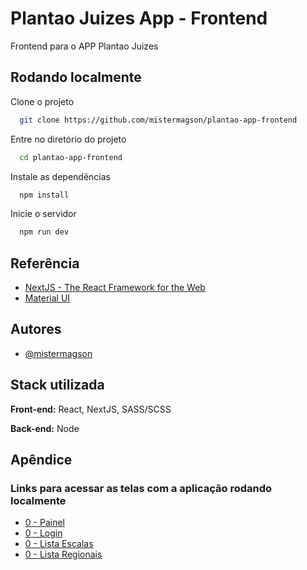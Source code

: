 
# Plantao Juizes App - Frontend

Frontend para o APP Plantao Juizes

## Rodando localmente

Clone o projeto

```bash
  git clone https://github.com/mistermagson/plantao-app-frontend
```

Entre no diretório do projeto

```bash
  cd plantao-app-frontend
```

Instale as dependências

```bash
  npm install
```

Inicie o servidor

```bash
  npm run dev
```


## Referência

- [NextJS - The React Framework for the Web](https://nextjs.org/)
- [Material UI](https://mui.com/material-ui/)


## Autores

- [@mistermagson](https://www.github.com/mistermagson)


## Stack utilizada

**Front-end:** React, NextJS, SASS/SCSS

**Back-end:** Node

## Apêndice

### Links para acessar as telas com a aplicação rodando localmente

- [0 - Painel](http://localhost:3000/painel)
- [0 - Login](http://localhost:3000/autentica)
- [0 - Lista Escalas](http://localhost:3000/lista/escalas)
- [0 - Lista Regionais](http://localhost:3000/lista/regional)

